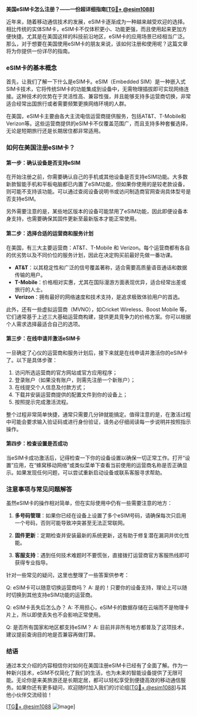**美国eSIM卡怎么注册？——一份超详细指南[[TG💪+ @esim1088](https://t.me/s/esim1088)]**

近年来，随着移动通信技术的发展，eSIM卡逐渐成为一种越来越受欢迎的选择。相比传统的实体SIM卡，eSIM卡不仅体积更小、功能更强，而且使用起来更加方便快捷。尤其是在美国这样的科技前沿地区，eSIM卡的应用场景已经相当广泛。那么，对于想要在美国使用eSIM卡的朋友来说，该如何注册和使用呢？这篇文章将为你提供一份详尽的指南。

### eSIM卡的基本概念

首先，让我们了解一下什么是eSIM卡。eSIM（Embedded SIM）是一种嵌入式SIM卡技术，它将传统SIM卡的功能集成到设备中，无需物理插拔即可实现网络连接。这种技术的优势在于灵活性高、兼容性强，并且能够支持多运营商切换，非常适合经常出国旅行或者需要频繁更换网络环境的人群。

在美国，eSIM卡主要由各大主流电信运营商提供服务，包括AT&T、T-Mobile和Verizon等。这些运营商提供的eSIM卡不仅覆盖范围广，而且支持多种套餐选择，无论是短期旅行还是长期居住都非常适用。

### 如何在美国注册eSIM卡？

#### 第一步：确认设备是否支持eSIM

在开始注册之前，你需要确认自己的手机或其他设备是否支持eSIM功能。大多数新款智能手机和平板电脑都已内置了eSIM功能，但如果你使用的是较老款设备，则可能不支持该功能。可以通过查阅设备说明书或访问制造商官网查询具体型号是否支持eSIM。

另外需要注意的是，某些地区版本的设备可能禁用了eSIM功能，因此即便设备本身支持，也需要确保其固件更新至最新版本才能正常使用。

#### 第二步：选择合适的运营商和服务计划

在美国，有三大主要运营商：AT&T、T-Mobile 和 Verizon。每个运营商都有各自的优劣势以及不同价位的服务计划，因此在决定购买前最好先做一番功课。

- **AT&T**：以其稳定性和广泛的信号覆盖著称，适合需要高质量语音通话和数据传输的用户。
- **T-Mobile**：价格相对实惠，尤其在国际漫游方面表现优异，适合经常出差或旅行的人士。
- **Verizon**：拥有最好的网络速度和技术支持，是追求极致体验用户的首选。

此外，还有一些虚拟运营商（MVNO），如Cricket Wireless、Boost Mobile 等，它们通常基于上述三大基础运营商构建，提供更具竞争力的价格方案。你可以根据个人需求选择最适合自己的选项。

#### 第三步：在线申请并激活eSIM卡

一旦确定了心仪的运营商和服务计划后，接下来就是在线申请并激活你的eSIM卡了。以下是具体步骤：

1. 访问所选运营商的官方网站或官方应用程序；
2. 登录账户（如果没有账户，则需先注册一个新账户）；
3. 在线提交个人信息及付款方式；
4. 下载并安装运营商提供的配置文件到你的设备上；
5. 按照提示完成激活流程。

整个过程非常简单快捷，通常只需要几分钟就能搞定。值得注意的是，在激活过程中可能会要求输入验证码或进行身份验证，请务必仔细阅读每一步说明并按照指示操作。

#### 第四步：检查设置是否成功

当eSIM卡成功激活后，记得检查一下你的设备设置以确保一切正常工作。打开“设置”应用，在“蜂窝移动网络”或类似菜单下查看当前使用的运营商名称是否正确显示。如果发现任何问题，可以尝试重新启动设备或联系客服寻求帮助。

### 注意事项与常见问题解答

虽然eSIM卡的操作相对简单，但在实际使用中仍有一些需要注意的地方：

1. **多号码管理**：如果你已经在设备上设置了多个eSIM号码，请确保每次只启用一个号码，否则可能导致冲突甚至无法正常联网。
   
2. **固件更新**：定期检查并安装最新的系统更新，这有助于修复潜在漏洞并优化性能。

3. **客服支持**：遇到任何技术难题时不要慌张，直接拨打运营商官方客服热线即可获得专业指导。

针对一些常见的疑问，这里也整理了一些答案供参考：

Q: eSIM卡可以随意切换运营商吗？
A: 是的！只要你的设备支持，理论上可以随时切换到其他支持eSIM功能的运营商。

Q: eSIM卡丢失后怎么办？
A: 不用担心，eSIM卡的数据存储在云端而不是物理卡片上，所以即使丢失也不会影响正常使用。

Q: 是否所有国家和地区都支持eSIM？
A: 目前并非所有地方都普及了这项技术，建议提前查询目的地是否兼容再做打算。

### 结语

通过本文介绍的内容相信你对如何在美国注册eSIM卡已经有了全面了解。作为一种新兴技术，eSIM不仅简化了我们的生活，也为未来的智能设备提供了无限可能。无论你是来美旅游还是长期定居，都可以轻松享受到便捷高效的移动通信服务。如果你还有更多疑问，欢迎随时加入我们的讨论组[[TG💪+ @esim1088](https://t.me/s/esim1088)]与其他小伙伴交流经验！

[[TG💪+ @esim1088](https://t.me/s/esim1088) ![Image](https://i.postimg.cc/4NQfJmqS/Snipaste-2025-05-13-00-14-12.png)]